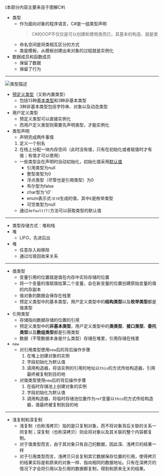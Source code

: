 (本部分内容主要来自于图解C#)
- 类型
  - 作为面向对象的程序语言，C#是一组类型声明
    > C#的OOP不仅仅是可以创建和使用类而已，其基本的构造、就是类
  - 命名空间是将类相互区分的方式
  - 类是模板，从模板创建出来对象的过程就是实例化
- 数据成员和函数成员
  - 保留了数据
  - 保留了行为
  
---
![类型描述](/CSharp.02DataStructure//Resources/类型分类.png)
- [预定义类型](https://learn.microsoft.com/zh-cn/dotnet/csharp/language-reference/builtin-types/built-in-types)（又称内置类型）
  - 包括13种[基本类型](/CSharp.02DataStructure/0201Basic%20Type.md)和3种非基本类型
  - 3种非基本类型包括字符串、对象以及动态类型
- 用户定义类型
  - 预定义类型可以直接实例化
  - 而用户定义类型则需要先声明类型，才能实例化
- 类型声明
  - 声明完成两件事情
  1. 定义一个别名
  2. 在栈上分配一块内存空间（此时没有值，只有在初始化或者赋值时才有值；有值才可以使用）
  - 一些类型会在声明时自动初始化，初始化值采用[默认值](https://learn.microsoft.com/zh-cn/dotnet/csharp/language-reference/builtin-types/default-values)
    - 引用类型为null
    - 整型类型为0
    - 浮点类型（尽管也是引用类型）为0
    - 布尔型为false
    - char型为'\0'
    - enum表示式`(E)0`生成的值，其中`E`是枚举类型
    - 可空类型为null
  - 通过`default(T)`方法可以获取类型的默认值

---
- 类型存储方式：堆和栈
- 堆
  - LIFO，先进后出
- 堆
  - 任意存入和移除
  - 通过垃圾回收来关系

---
- 值类型
  - 变量引用的位置就是值在内存中实际存储的位置
  - 将一个变量的值赋值给第二个变量，会在新变量的位置创建原始变量的值的内存副本
  - 值对象的数据会保存在栈里
  - 预定义类型中的基本类型，用户定义类型中的**结构类型**以及**枚举类型**都是值类型
- 引用类型
  - 存储指向数据存储的位置的引用
  - 预定义类型中的**非基本类型**，用户定义类型中的**类类型**、**接口类型**、**委托类型**以及**数组类型**都是引用类型
  - 数据（不管数据本身是什么类型）存储在堆里，引用存储在栈里
- `new`
  - 对引用类型使用`new`后的背后操作步骤
    1. 在堆上创建对象的实例
    2. 字段初始化为默认值
    3. 调用构造器，将该实例的引用的地址以`this`的方式传给构造器，引用最终被复制到目的地
  - 对值类型使用`new`后的背后操作步骤
    1. 在临时存储池上创建对象的实例
    2. 字段初始化为默认值
    3. 调用构造器，将临时存储池位置作为`ref`变量以`this`的方式传给构造器，值最终被复制到目的地 

---
- 浅复制和深复制
  - 浅复制（也称浅拷贝）指的是只复制对象，而不将对象背后关联的关系一同复制；深复制（也称深拷贝）则会将对象以及其关联的整个内容都复制。
  - 对于值类型而言，由于其对象只有自己的数据，因此深、浅拷贝的结果一样
  - 对于引用类型而言，浅拷贝只会复制其它数据保存位置的引用，使得拷贝的结果实际是和原来的对象一样、指向相同的数据地址。只有在深拷贝的情况下才会将引用以及引用的数据都复制，得到和原来无关的结果。